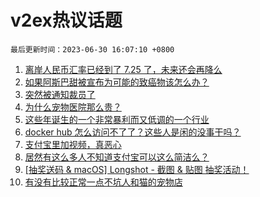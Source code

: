 # v2ex热议话题

`最后更新时间：2023-06-30 16:07:10 +0800`

1. [离岸人民币汇率已经到了 7.25 了，未来还会再降么](https://www.v2ex.com/t/952927)
1. [如果阿斯巴甜被宣布为可能的致癌物该怎么办？](https://www.v2ex.com/t/952818)
1. [突然被通知裁员了](https://www.v2ex.com/t/952885)
1. [为什么宠物医院那么贵？](https://www.v2ex.com/t/952915)
1. [这些年诞生的一个非常暴利而又低调的一个行业](https://www.v2ex.com/t/952753)
1. [docker hub 怎么访问不了了？这些人是闲的没事干吗？](https://www.v2ex.com/t/952876)
1. [支付宝里加视频，真恶心](https://www.v2ex.com/t/952879)
1. [居然有这么多人不知道支付宝可以这么简洁么？](https://www.v2ex.com/t/952919)
1. [[抽奖送码 & macOS] Longshot - 截图 & 贴图 抽奖活动！](https://www.v2ex.com/t/952845)
1. [有没有比较正常一点不坑人和猫的宠物店](https://www.v2ex.com/t/952871)

